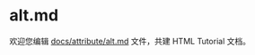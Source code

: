 alt.md
===

欢迎您编辑 <a target="__blank" href="https://github.com/jaywcjlove/html-tutorial/blob/master/docs/attribute/alt.md">docs/attribute/alt.md</a> 文件，共建 HTML Tutorial 文档。